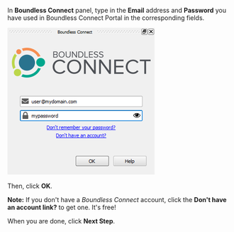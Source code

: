 In **Boundless Connect** panel, type in the **Email** address and **Password**
you have used in Boundless Connect Portal in the corresponding fields.

![enter_credentials.png](enter_credentials.png)

Then, click **OK**.

**Note:** If you don't have a *Boundless Connect* account, click the **Don't
have an account link?** to get one. It's free!

When you are done, click **Next Step**.